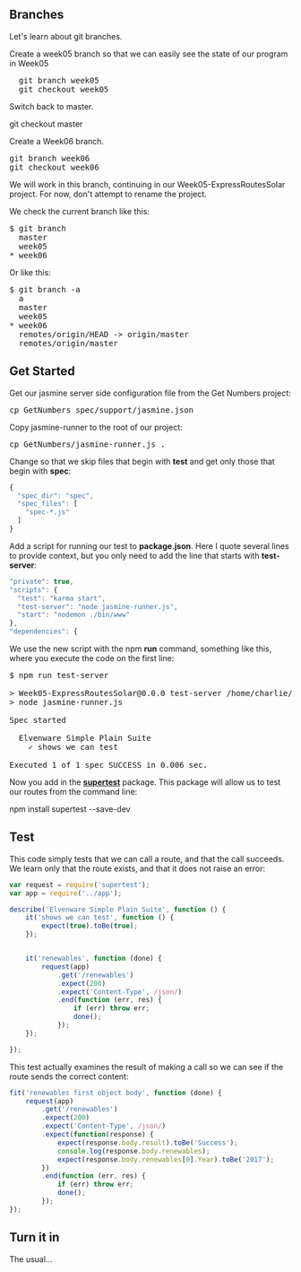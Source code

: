 ## Branches

Let's learn about git branches.

Create a week05 branch so that we can easily see the state of our program in Week05

<pre>
  git branch week05
  git checkout week05
</pre>

Switch back to master.

  git checkout master

Create a Week06 branch.

<pre>
git branch week06
git checkout week06
</pre>

We will work in this branch, continuing in our Week05-ExpressRoutesSolar project. For now, don't attempt to rename the project.

We check the current branch like this:

<pre>
$ git branch
  master
  week05
* week06
</pre>

Or like this:

<pre>
$ git branch -a
  a
  master
  week05
* week06
  remotes/origin/HEAD -> origin/master
  remotes/origin/master
</pre>


## Get Started

Get our jasmine server side configuration file from the Get Numbers project:

<pre>
cp GetNumbers spec/support/jasmine.json
</pre>

Copy jasmine-runner to the root of our project:

<pre>
cp GetNumbers/jasmine-runner.js .
</pre>

Change so that we skip files that begin with **test** and get only those that begin with **spec**:

```javascript
{
  "spec_dir": "spec",
  "spec_files": [
    "spec-*.js"
  ]
}
```

Add a script for running our test to **package.json**. Here I quote several lines to provide context, but you only need to add the line that starts with **test-server**:

```javascript
"private": true,
"scripts": {
  "test": "karma start",
  "test-server": "node jasmine-runner.js",
  "start": "nodemon ./bin/www"
},
"dependencies": {
```

We use the new script with the npm **run** command, something like this, where you execute the code on the first line:

<pre>
$ npm run test-server

> Week05-ExpressRoutesSolar@0.0.0 test-server /home/charlie/Git/prog272-calvert-2016/Week05-ExpressRoutesSolar
> node jasmine-runner.js

Spec started

  Elvenware Simple Plain Suite
    ✓ shows we can test

Executed 1 of 1 spec SUCCESS in 0.006 sec.
</pre>

Now you add in the [**supertest**](https://github.com/visionmedia/supertest) package. This package will allow us to test our routes from the command line:

  npm install supertest --save-dev  

## Test

This code simply tests that we can call a route, and that the call succeeds. We learn only that the route exists, and that it does not raise an error:

```javascript
var request = require('supertest');
var app = require('../app');

describe('Elvenware Simple Plain Suite', function () {
    it('shows we can test', function () {
        expect(true).toBe(true);
    });


    it('renewables', function (done) {
        request(app)
            .get('/renewables')
            .expect(200)
            .expect('Content-Type', /json/)
            .end(function (err, res) {
                if (err) throw err;
                done();
            });
    });

});
```

This test actually examines the result of making a call so we can see if the route sends the correct content:

```javascript
fit('renewables first object body', function (done) {
    request(app)
        .get('/renewables')
        .expect(200)
        .expect('Content-Type', /json/)
        .expect(function(response) {
            expect(response.body.result).toBe('Success');
            console.log(response.body.renewables);
            expect(response.body.renewables[0].Year).toBe('2017');
        })
        .end(function (err, res) {
            if (err) throw err;
            done();
        });
});
```

## Turn it in

The usual...
